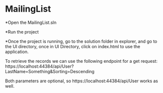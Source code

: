 # MailingList
*Open the MailingList.sln

*Run the project

*Once the project is running, go to the solution folder in explorer, and go to the UI directory, once in 
UI Directory, click on index.html to use the application.


To retrieve the records we can use the following endpoint for a get request:
 https://localhost:44384/api/User?LastName=Something&Sorting=Descending
 
 
 Both parameters are optional, so https://localhost:44384/api/User works as well.
